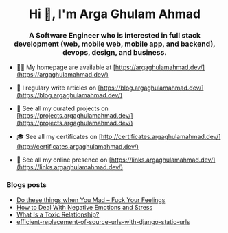 <h1 align="center">Hi 👋, I'm Arga Ghulam Ahmad</h1>
<h3 align="center">A Software Engineer who is interested in full stack development (web, mobile web, mobile app, and backend), devops, design, and business.</h3>

- 👨‍💻 My homepage are available at [https://argaghulamahmad.dev/](https://argaghulamahmad.dev/)

- 📝 I regulary write articles on [https://blog.argaghulamahmad.dev/](https://blog.argaghulamahmad.dev/)

- 🚧 See all my curated projects on [https://projects.argaghulamahmad.dev/](https://projects.argaghulamahmad.dev/)

- 🎓 See all my certificates on [http://certificates.argaghulamahmad.dev/](http://certificates.argaghulamahmad.dev/)

- 🔗 See all my online presence on [https://links.argaghulamahmad.dev/](https://links.argaghulamahmad.dev/)

### Blogs posts
<!-- BLOG-POST-LIST:START -->
- [Do these things when You Mad – Fuck Your Feelings](https://blog.argaghulamahmad.dev/2021/10/30/do-these-things-when-you-mad-fuck-your-feelings/)
- [How to Deal With Negative Emotions and Stress](https://blog.argaghulamahmad.dev/2021/10/30/how-to-deal-with-negative-emotions-and-stress/)
- [What Is a Toxic Relationship?](https://blog.argaghulamahmad.dev/2021/10/30/what-is-a-toxic-relationship/)
- [efficient-replacement-of-source-urls-with-django-static-urls](https://blog.argaghulamahmad.dev/2021/10/30/efficient-replacement-of-source-urls-with-django-static-urls/)
<!-- BLOG-POST-LIST:END -->
